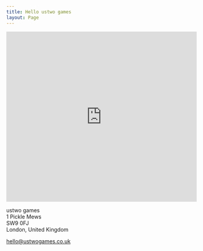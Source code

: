 ```yaml
---
title: Hello ustwo games
layout: Page
---
```


<iframe src="https://www.google.com/maps/embed?pb=!1m18!1m12!1m3!1d621.2042021354192!2d-0.11412917071994588!3d51.47987679872692!2m3!1f0!2f0!3f0!3m2!1i1024!2i768!4f13.1!3m3!1m2!1s0x4876048c44ac3615%3A0x51b9f1a9149f1623!2s1+Pickle+Mews%2C+London+SW9+0FJ!5e0!3m2!1sen!2suk!4v1478864604745" width="100%" height="450" frameborder="0" style="border:0" allowfullscreen></iframe>

ustwo games  
1 Pickle Mews  
SW9 0FJ  
London, United Kingdom

[hello@ustwogames.co.uk](mailto:hello@ustwogames.co.uk)
